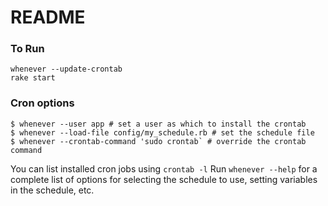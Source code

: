 # README

### To Run

```
whenever --update-crontab
rake start
```

### Cron options
```
$ whenever --user app # set a user as which to install the crontab
$ whenever --load-file config/my_schedule.rb # set the schedule file
$ whenever --crontab-command 'sudo crontab` # override the crontab command
```
You can list installed cron jobs using `crontab -l`
Run `whenever --help` for a complete list of options for selecting the schedule to use, setting variables in the schedule, etc.
